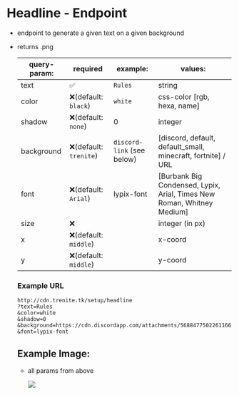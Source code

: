 # Headline - Endpoint

-   endpoint to generate a given text on a given background

-   returns .png

    | query-param: | required                | example:                   | values:                                                                |
    | ------------ | ----------------------- | -------------------------- | ---------------------------------------------------------------------- |
    | text         | :white_check_mark:      | `Rules`                    | string                                                                 |
    | color        | :x:(default: `black`)   | `white`                    | css-color [rgb, hexa, name]                                            |
    | shadow       | :x:(default: `none`)    | 0                          | integer                                                                |
    | background   | :x:(default: `trenite`) | `discord-link` (see below) | [discord, default, default_small, minecraft, fortnite] / URL           |
    | font         | :x:(default: `Arial`)   | lypix-font                 | [Burbank Big Condensed, Lypix, Arial, Times New Roman, Whitney Medium] |
    | size         | :x:                     |                            | integer (in px)                                                        |
    | x            | :x:(default: `middle`)​ |                            | x-coord                                                                |
    | y            | :x:(default: `middle`)  |                            | y-coord                                                                |

    ### Example URL

    ```
    http://cdn.trenite.tk/setup/headline
    ?text=Rules
    &color=white
    &shadow=0
    &background=https://cdn.discordapp.com/attachments/568847750226116609/747889843325108355/discord_basic.png
    &font=lypix-font
    ```

    ## Example Image:

    -   all params from above

        <kbd>

        <img src="https://github.com/Trenite/image-manipulation-api/blob/master/docs/setup/headline/headline.png"/>

        <kbd/>

